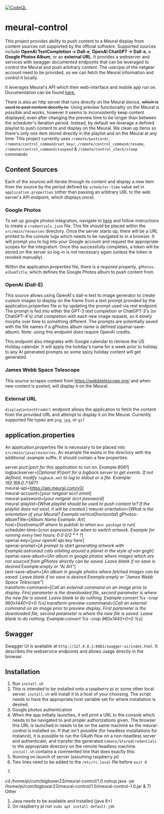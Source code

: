 [![CodeQL](https://github.com/bigboxer23/meural-control/actions/workflows/codeql.yml/badge.svg)](https://github.com/bigboxer23/meural-control/actions/workflows/codeql.yml)

# meural-control

This project provides ability to push content to a Meural display from content sources not supported by the official software.
Supported sources include <b>OpenAI TextCompletion -> Dall-e</b>, <b>OpenAI ChatGPT -> Dall-e</b>, a <b>Google Photos Album</b>,
or an <b>external URL</b>. It provides a webserver and services with swagger documented endpoints that can be leveraged
to control the Meural and push arbitrary content. The user/pw of the netgear account need to be provided, so we can fetch
the Meural information and control it locally.

It leverages Meural's API which their web-interface and mobile app run on. Documentation can be found <a href="https://documenter.getpostman.com/view/1657302/RVnWjKUL#intro/">here.</a><br>

There is also an http server that runs directly on the Meural device, ~~which is used to post content directly to.~~ Using
preview functionality on the Meural is possible and works, however it seems to inconsistently keep content displayed,
even after changing the preview time to be longer than between the scheduler's iteration period. Instead, by default
we leverage a defined playlist to push content to and display on the Meural. We clean up items so there's only one item
stored directly in the playlist and on the Meural at any time. This project currently uses `/remote/postcard/`,
`/remote/control_command/set_key/`, `/remote/control_command/resume`, `/remote/control_command/suspend` &
`/remote/control_check/sleep` commands<br>

## Content Sources

Each of the sources will iterate through its content and display a new item from the source by the period defined
by `scheduler-time` value set in `application.properties` (other than passing an arbitrary URL to the web server's
API endpoint, which displays once).

### Google Photos

To set up google photos integration, navigate to <a href='https://developers.google.com/photos/library/guides/get-started-java'>here</a>
and follow instructions to create a `credentials.json` file. This file should be placed within the `src/main/resources` directory.
Once the server starts up, there will be a URL printed to the console logs which needs to be navigated to in a browser. It will
prompt you to log into your Google account and request the appropriate scopes for the integration. Once this successfully completes,
a token will be stored on the server so log-in is not necessary again (unless the token is revoked manually).

Within the application.properties file, there is a required property, `gPhotos-albumTitle`, which defines the Google Photos album
to push content from.

### OpenAi (Dall-E)

This source allows using OpenAI's dall-e text to image generator to create custom images to display on the frame from a
text prompt provided by the application.properties file or by updating the prompt used via rest endpoint. The prompt
is fed into either the GPT-3 text completion or ChatGPT-3's (or ChatGPT-4's) chat completion with each new image request, so it slowly morphs
over time to something different. The prompts are potentially saved with the file names if a gPhotos album name is defined
(openai-save-album). Note: using this endpoint does require OpenAI credits.

This endpoint also integrates with Google calendar to retrieve the US Holiday calendar. It will apply the holiday's name
for a week prior to holiday to any AI generated prompts so some spicy holiday content will get generated.

### James Webb Space Telescope

This source scrapes content from https://webbtelescope.org/ and when new content is posted, will display it on the Meural.

### External URL

`displayContentFromUrl` endpoint allows the application to fetch the content from the provided URL and attempt to display
it on the Meural. Currently supported file types are `png`, `jpg`, or `gif`

## application.properties

An application.properties file is necessary to be placed into `src/main/java/resources`. An example file exists in the
directory with the additional .example suffix. It should contain a few properties:

server.port:[<i>port for this application to run on. Example:8081</i>]<br>
logbackserver=[<i>Optional IP/port for a logback server to get events. If not defined, modify `logback.xml` to log to stdout or a file. Example: 192.168.0.7:5671</i><br>
meural-api=https://api.meural.com/v0/ <br>
meural-account=[<i>your netgear acct email</i>]<br>
meural-password=[<i>your netgear acct password</i>]<br>
meural-playlist=[<i>What playlist should be used to push content to? If the playlist does not exist, it will be created.</i>]
meural-orientation=[<i>What is the orientation of your Meural? Example:vertical|horizontal</i>]
gPhotos-albumTitle=[<i>Album Name Example: Art</i>]<br>
host=[<i>hostname/IP where to publish to when `mvn package` is run</i>]<br>
scheduler-time=[<i>cron expression for when to switch artwork. Example for running every two hours: 0 0 0/2 * * ?</i>]<br>
openai-key=[<i>your openAI api key here</i>]<br>
openai-prompt=[<i>A prompt to start generating artwork with Example:astronaut cats orbiting around a planet in the style of van gogh</i>]<br>
openai-save-album=[<i>An album in google photos where images which are not sourced from gPhotos directly can be saved.
Leave blank if no save is desired Example:empty or "Ai Art"</i>]<br>
jwst-save-album=[<i>An album in google photos where fetched images can be saved.
Leave blank if no save is desired Example:empty or "James Webb Space Telescope"</i>]<br>
transform-command=[<i>Call an external command on an image prior to display. First parameter is the downloaded file,
second parameter is where the new file is saved. Leave blank to do nothing. Example:convert %s -crop 960x1440+0+0 %s</i>]
transform-preview-commmand=[<i>Call an external command on an image prior to preview display. First parameter is the downloaded file,
second parameter is where the new file is saved. Leave blank to do nothing. Example:convert %s -crop 960x1440+0+0 %s</i>]

## Swagger

Swagger UI is available at `http://127.0.0.1:8081/swagger-ui/index.html`. It describes the webservice endpoints and allows usage directly in the browser.

## Installation

1) Run `install.sh`
1) This is intended to be installed onto a raspberry pi or some other local server. `install.sh` will install it to a
host of your choosing. The script needs to have the appropriate host variable set for where installation is desired.
3) Google photos authentication
1) When the app initially launches, it will print a URL to the console which needs to be navigated to and proper authorizations
given. The browser this URL is launched in needs to be on the same machine as the meural-control is installed on. If that
isn't possible (for headless installations for instance), it is possible to run the OAuth flow on a non-headless server and
authenticate, and transfer the generated `tokens/StoredCredentials` to the appropriate directory on the remote headless machine.
`install.sh` contains a commented line that does exactly this.
5) Running on launch of server (assuming raspberry pi)
1) Two lines need to be added to the `/etc/rc.local` file before `exit 0`
1) ```
cd /home/pi/com/bigboxer23/meural-control/1.0
nohup java -jar /home/pi/com/bigboxer23/meural-control/1.0/meural-control-1.0.jar &
7) Other
1) Java needs to be available and installed (java 8+)
1) On raspberry pi run `sudo apt install default-jdk`

